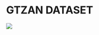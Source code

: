 <H1> GTZAN DATASET</H1>
<img src="https://miro.medium.com/v2/resize:fit:828/1*oWeQLfDKNh0xM4bH-iuW0w.gif">
